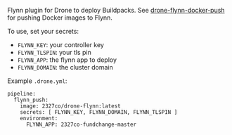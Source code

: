 Flynn plugin for Drone to deploy Buildpacks. See [drone-flynn-docker-push](https://github.com/devgeniem/drone-flynn-docker-push) for pushing Docker images to Flynn.

To use, set your secrets:

* `FLYNN_KEY`: your controller key
* `FLYNN_TLSPIN`: your tls pin
* `FLYNN_APP`: the flynn app to deploy
* `FLYNN_DOMAIN`: the cluster domain

Example `.drone.yml`:

```
pipeline:
  flynn_push:
    image: 2327co/drone-flynn:latest
    secrets: [ FLYNN_KEY, FLYNN_DOMAIN, FLYNN_TLSPIN ]
    environment:
      FLYNN_APP: 2327co-fundchange-master
```
